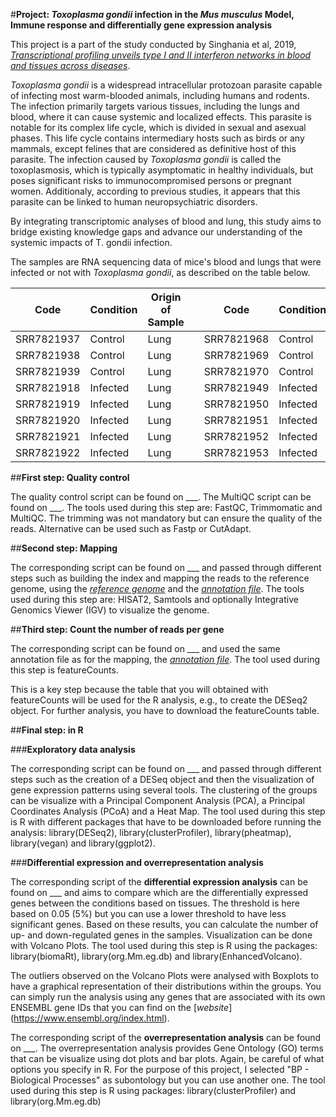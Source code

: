 #**Project: _Toxoplasma gondii_ infection in the _Mus musculus_ Model, Immune response and differentially gene expression analysis**

This project is a part of the study conducted by Singhania et al, 2019, [*Transcriptional profiling unveils type I and II interferon networks in blood and tissues across diseases*](https://www.nature.com/articles/s41467-019-10601-6).

_Toxoplasma gondii_ is a widespread intracellular protozoan parasite capable of infecting most warm-blooded animals, including humans and rodents. The infection primarily targets various tissues, including the lungs and blood, where it can cause systemic and localized effects. This parasite is notable for its complex life cycle, which is divided in sexual and asexual phases. This life cycle contains intermediary hosts such as birds or any mammals, except felines that are considered as definitive host of this parasite. The infection caused by _Toxoplasma gondii_ is called the toxoplasmosis, which is typically asymptomatic in healthy individuals, but poses significant risks to immunocompromised persons or pregnant women. Additionaly, according to previous studies, it appears that this parasite can be linked to human neuropsychiatric disorders. 

By integrating transcriptomic analyses of blood and lung, this study aims to bridge existing knowledge gaps and advance our understanding of the systemic impacts of T. gondii infection.

The samples are RNA sequencing data of mice's blood and lungs that were infected or not with _Toxoplasma gondii_, as described on the table below.

| Code        | Condition | Origin of Sample |              | Code        | Condition | Origin of Sample |
|-------------|-----------|------------------|--------------|-------------|-----------|------------------|
| SRR7821937  | Control   | Lung             |              | SRR7821968  | Control   | Blood            |
| SRR7821938  | Control   | Lung             |              | SRR7821969  | Control   | Blood            |
| SRR7821939  | Control   | Lung             |              | SRR7821970  | Control   | Blood            |
| SRR7821918  | Infected  | Lung             |              | SRR7821949  | Infected  | Blood            |
| SRR7821919  | Infected  | Lung             |              | SRR7821950  | Infected  | Blood            |
| SRR7821920  | Infected  | Lung             |              | SRR7821951  | Infected  | Blood            |
| SRR7821921  | Infected  | Lung             |              | SRR7821952  | Infected  | Blood            |
| SRR7821922  | Infected  | Lung             |              | SRR7821953  | Infected  | Blood            |


##**First step: Quality control**

The quality control script can be found on ___. The MultiQC script can be found on ___. 
The tools used during this step are: FastQC, Trimmomatic and MultiQC. The trimming was not mandatory but can ensure the quality of the reads. Alternative can be used such as Fastp or CutAdapt.

##**Second step: Mapping**

The corresponding script can be found on ___ and passed through different steps such as building the index and mapping the reads to the reference genome, using the [*reference genome*](https://ftp.ensembl.org/pub/release-113/fasta/mus_musculus/dna/Mus_musculus.GRCm39.dna.primary_assembly.fa.gz) and the [*annotation file*](https://ftp.ensembl.org/pub/release-113/gtf/mus_musculus/Mus_musculus.GRCm39.113.gtf.gz).
The tools used during this step are: HISAT2, Samtools and optionally Integrative Genomics Viewer (IGV) to visualize the genome. 

##**Third step: Count the number of reads per gene**

The corresponding script can be found on ___ and used the same annotation file as for the mapping, the [*annotation file*](https://ftp.ensembl.org/pub/release-113/gtf/mus_musculus/Mus_musculus.GRCm39.113.gtf.gz).
The tool used during this step is featureCounts.

This is a key step because the table that you will obtained with featureCounts will be used for the R analysis, e.g., to create the DESeq2 object. For further analysis, you have to download the featureCounts table. 

##**Final step: in R** 

###**Exploratory data analysis** 

The corresponding script can be found on ___ and passed through different steps such as the creation of a DESeq object and then the visualization of gene expression patterns using several tools. The clustering of the groups can be visualize with a Principal Component Analysis (PCA), a Principal Coordinates Analysis (PCoA) and a Heat Map. 
The tool used during this step is R with different packages that have to be downloaded before running the analysis: library(DESeq2), library(clusterProfiler), library(pheatmap), library(vegan) and library(ggplot2). 

###**Differential expression and overrepresentation analysis** 

The corresponding script of the **differential expression analysis** can be found on ___ and aims to compare which are the differentially expressed genes between the conditions based on tissues. The threshold is here based on 0.05 (5%) but you can use a lower threshold to have less significant genes. Based on these results, you can calculate the number of up- and down-regulated genes in the samples. Visualization can be done with Volcano Plots. 
The tool used during this step is R using the packages: library(biomaRt), library(org.Mm.eg.db) and library(EnhancedVolcano).

The outliers observed on the Volcano Plots were analysed with Boxplots to have a graphical representation of their distributions within the groups. You can simply run the analysis using any genes that are associated with its own ENSEMBL gene IDs that you can find on the [*website*] (https://www.ensembl.org/index.html).

The corresponding script of the **overrepresentation analysis** can be found on ___. The overrepresentation analysis provides Gene Ontology (GO) terms that can be visualize using dot plots and bar plots. Again, be careful of what options you specify in R. For the purpose of this project, I selected "BP - Biological Processes" as subontology but you can use another one. 
The tool used during this step is R using packages: library(clusterProfiler) and library(org.Mm.eg.db)




